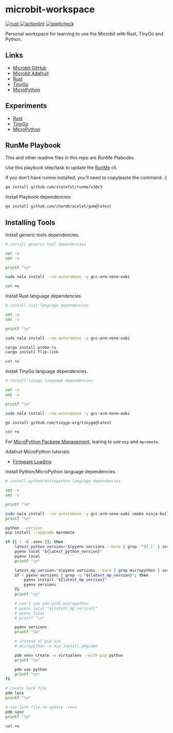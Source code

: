 # microbit-workspace

[![rust](https://github.com/vpayno/microbit-workspace/actions/workflows/rust.yml/badge.svg?branch=main)](https://github.com/vpayno/microbit-workspace/actions/workflows/rust.yml)
[![actionlint](https://github.com/vpayno/microbit-workspace/actions/workflows/gh-actions.yml/badge.svg?branch=main)](https://github.com/vpayno/microbit-workspace/actions/workflows/gh-actions.yml)
[![spellcheck](https://github.com/vpayno/microbit-workspace/actions/workflows/spellcheck.yml/badge.svg?branch=main)](https://github.com/vpayno/microbit-workspace/actions/workflows/spellcheck.yml)

Personal workspace for learning to use the Microbit with Rust, TinyGo and Python.

## Links

- [Microbit GitHub](https://github.com/bbcmicrobit)
- [Microbit Adafruit](https://learn.adafruit.com/category/micro-bit)
- [Rust](https://github.com/nrf-rs/microbit)
- [TinyGo](https://tinygo.org/docs/reference/microcontrollers/microbit/)
- [MicroPython](https://github.com/bbcmicrobit/micropython)

## Experiments

- [Rust](./rust/README.md)
- [TinyGo](./tinygo/README.md)
- [MicroPython](./python/README.md)

## RunMe Playbook

This and other readme files in this repo are RunMe Plabooks.

Use this playbook step/task to update the [RunMe](https://runme.dev) cli.

If you don't have runme installed, you'll need to copy/paste the command. :)

```bash { background=false category=runme closeTerminalOnSuccess=true excludeFromRunAll=true interactive=true interpreter=bash name=setup-install-runme promptEnv=true terminalRows=10 }
go install github.com/stateful/runme/v3@v3
```

Install Playbook dependencies:

```bash { background=false category=runme closeTerminalOnSuccess=true excludeFromRunAll=true interactive=true interpreter=bash name=setup-runme-deps promptEnv=true terminalRows=10 }
go install github.com/charmbracelet/gum@latest
```

## Installing Tools

Install generic tools dependencies.

```bash { background=false category=setup closeTerminalOnSuccess=true excludeFromRunAll=true interactive=true interpreter=bash name=setup-install-tools-generic promptEnv=true terminalRows=10 }
# install generic tool dependencies

set -e
set -x

printf "\n"

sudo nala install --no-autoremove -y gcc-arm-none-eabi

set +x
```

Install Rust language dependencies.

```bash { background=false category=setup closeTerminalOnSuccess=true excludeFromRunAll=true interactive=true interpreter=bash name=setup-install-tools-rust promptEnv=true terminalRows=10 }
# install rust language dependencies

set -e
set -x

printf "\n"

sudo nala install --no-autoremove -y gcc-arm-none-eabi

cargo install probe-rs
cargo install flip-link

set +x
```

Install TinyGo language dependencies.

```bash { background=false category=setup closeTerminalOnSuccess=true excludeFromRunAll=true interactive=true interpreter=bash name=setup-install-tools-tinygo promptEnv=true terminalRows=10 }
# install tinygo language dependencies

set -e
set -x

printf "\n"

sudo nala install --no-autoremove -y gcc-arm-none-eabi

go install github.com/tinygo-org/tinygo@latest

set +x
```

For [MicroPython Package Management](https://docs.micropython.org/en/latest/reference/packages.html), learing to use `mip` and `mpremote`.

Adafruit MicroPython tutorials:

- [Firmware Loading](https://learn.adafruit.com/micropython-basics-how-to-load-micropython-on-a-board)

Install Python/MicroPython language dependencies.

```bash { background=false category=setup closeTerminalOnSuccess=true excludeFromRunAll=true interactive=true interpreter=bash name=setup-install-tools-micropython promptEnv=true terminalRows=10 }
# install python/micropython language dependencies

set -e
set -x

printf "\n"

sudo nala install --no-autoremove -y gcc-arm-none-eabi cmake ninja-build srecord libssl-dev yotta
printf "\n"

python --version
pip install --upgrade mpremote

if [[ ! -d .venv ]]; then
    latest_python_version="$(pyenv versions --bare | grep '^3[.]' | sort -V | tail -n 1)"
    pyenv local "${latest_python_version}"
    pyenv local
    printf "\n"

    latest_mp_version="$(pyenv versions --bare | grep micropython | sort -V)"
    if ! pyenv versions | grep -q "${latest_mp_version}"; then
        pyenv install "${latest_mp_version}"
        pyenv versions
    fi
    printf "\n"

    # can't use pdm with micropython
    # pyenv local "${latest_mp_version}"
    # pyenv local
    # printf "\n"

    pyenv versions
    printf "\n"

    # instead of pip use
    # micropython -m mip install pkgname

    pdm venv create -w virtualenv --with-pip python
    printf "\n"

    pdm use python
    printf "\n"
fi

# create lock file
pdm lock
printf "\n"

# use lock file to update .venv
pdm sync
printf "\n"

set +x
```
